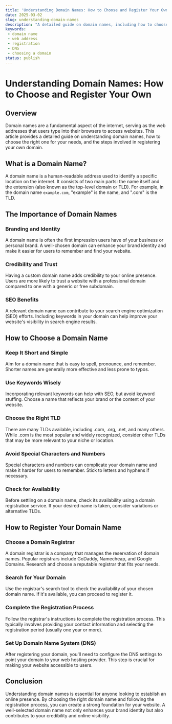 ```yaml
---
title: 'Understanding Domain Names: How to Choose and Register Your Own'
date: 2025-03-02
slug: understanding-domain-names
description: "A detailed guide on domain names, including how to choose and register your own."
keywords: 
 - domain name
 - web address
 - registration
 - DNS
 - choosing a domain
status: publish
---
```


# Understanding Domain Names: How to Choose and Register Your Own

## Overview

Domain names are a fundamental aspect of the internet, serving as the web addresses that users type into their browsers to access websites. This article provides a detailed guide on understanding domain names, how to choose the right one for your needs, and the steps involved in registering your own domain.

## What is a Domain Name?

A domain name is a human-readable address used to identify a specific location on the internet. It consists of two main parts: the name itself and the extension (also known as the top-level domain or TLD). For example, in the domain name `example.com`, "example" is the name, and ".com" is the TLD.

## The Importance of Domain Names

### Branding and Identity

A domain name is often the first impression users have of your business or personal brand. A well-chosen domain can enhance your brand identity and make it easier for users to remember and find your website.

### Credibility and Trust

Having a custom domain name adds credibility to your online presence. Users are more likely to trust a website with a professional domain compared to one with a generic or free subdomain.

### SEO Benefits

A relevant domain name can contribute to your search engine optimization (SEO) efforts. Including keywords in your domain can help improve your website's visibility in search engine results.

## How to Choose a Domain Name

### Keep It Short and Simple

Aim for a domain name that is easy to spell, pronounce, and remember. Shorter names are generally more effective and less prone to typos.

### Use Keywords Wisely

Incorporating relevant keywords can help with SEO, but avoid keyword stuffing. Choose a name that reflects your brand or the content of your website.

### Choose the Right TLD

There are many TLDs available, including .com, .org, .net, and many others. While .com is the most popular and widely recognized, consider other TLDs that may be more relevant to your niche or location.

### Avoid Special Characters and Numbers

Special characters and numbers can complicate your domain name and make it harder for users to remember. Stick to letters and hyphens if necessary.

### Check for Availability

Before settling on a domain name, check its availability using a domain registration service. If your desired name is taken, consider variations or alternative TLDs.

## How to Register Your Domain Name

### Choose a Domain Registrar

A domain registrar is a company that manages the reservation of domain names. Popular registrars include GoDaddy, Namecheap, and Google Domains. Research and choose a reputable registrar that fits your needs.

### Search for Your Domain

Use the registrar's search tool to check the availability of your chosen domain name. If it's available, you can proceed to register it.

### Complete the Registration Process

Follow the registrar's instructions to complete the registration process. This typically involves providing your contact information and selecting the registration period (usually one year or more).

### Set Up Domain Name System (DNS)

After registering your domain, you'll need to configure the DNS settings to point your domain to your web hosting provider. This step is crucial for making your website accessible to users.

## Conclusion

Understanding domain names is essential for anyone looking to establish an online presence. By choosing the right domain name and following the registration process, you can create a strong foundation for your website. A well-selected domain name not only enhances your brand identity but also contributes to your credibility and online visibility.
